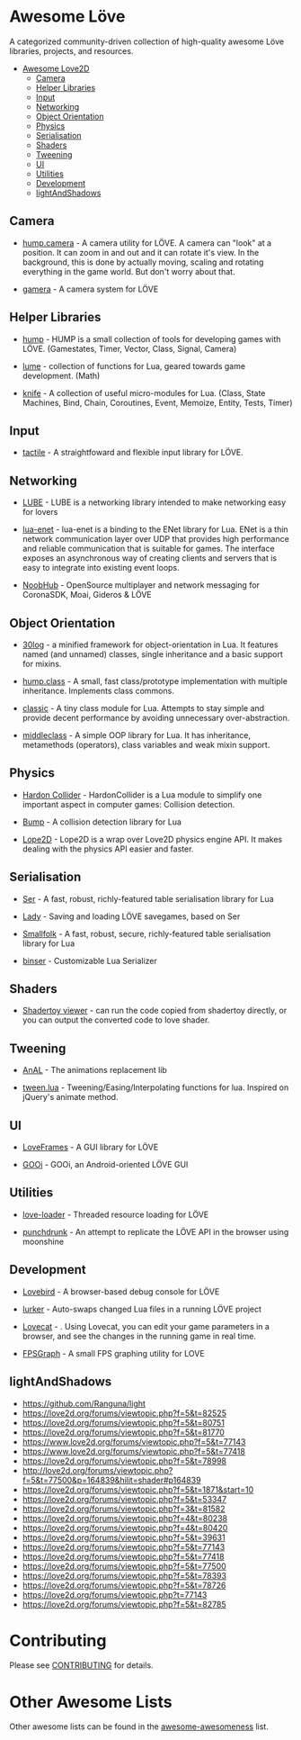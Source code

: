 Awesome Löve
=============

A categorized community-driven collection of high-quality awesome Löve libraries, projects, and resources.


- [Awesome Love2D](#awesome-unity)
  - [Camera](#camera)
  - [Helper Libraries](#helper-libraries)
  - [Input](#input)
  - [Networking](#networking)
  - [Object Orientation](#object-orientation)
  - [Physics](#physics)
  - [Serialisation](#serialisation)
  - [Shaders](#shaders)
  - [Tweening](#tweening)
  - [UI](#ui)
  - [Utilities](#utilities)
  - [Development](#development)
  - [lightAndShadows](#lightandshadows)

## Camera

* [hump.camera](http://vrld.github.io/hump/#hump.camera) - A camera utility for LÖVE. A camera can "look" at a position. It can zoom in and out and it can rotate it's view. In the background, this is done by actually moving, scaling and rotating everything in the game world. But don't worry about that.

* [gamera](https://github.com/kikito/gamera) - A camera system for LÖVE


## Helper Libraries

* [hump](https://github.com/vrld/hump) - HUMP is a small collection of tools for developing games with LÖVE. (Gamestates, Timer, Vector, Class, Signal, Camera)

* [lume](https://github.com/rxi/lume/) -  collection of functions for Lua, geared towards game development. (Math)

* [knife](https://github.com/airstruck/knife) -  A collection of useful micro-modules for Lua. (Class, State Machines, Bind, Chain, Coroutines, Event, Memoize, Entity, Tests, Timer)


## Input

* [tactile](https://github.com/tesselode/tactile) -  A straightfoward and flexible input library for LÖVE.


## Networking
* [LUBE](https://github.com/bartbes/love-misc-libs/blob/LUBE-1.0/LUBE/docs.md) -  LUBE is a networking library intended to make networking easy for lovers

* [lua-enet](http://leafo.net/lua-enet/) -  lua-enet is a binding to the ENet library for Lua. ENet is a thin network communication layer over UDP that provides high performance and reliable communication that is suitable for games. The interface exposes an asynchronous way of creating clients and servers that is easy to integrate into existing event loops.

* [NoobHub](https://github.com/Overtorment/NoobHub) -  OpenSource multiplayer and network messaging for CoronaSDK, Moai, Gideros & LÖVE

## Object Orientation
* [30log](https://github.com/Yonaba/30log) - a minified framework for object-orientation in Lua. It features named (and unnamed) classes, single inheritance and a basic support for mixins.

* [hump.class](http://vrld.github.io/hump/#hump.class) - A small, fast class/prototype implementation with multiple inheritance. Implements class commons.

* [classic](https://github.com/rxi/classic/) - A tiny class module for Lua. Attempts to stay simple and provide decent performance by avoiding unnecessary over-abstraction.

* [middleclass](https://github.com/kikito/middleclass) - A simple OOP library for Lua. It has inheritance, metamethods (operators), class variables and weak mixin support.

## Physics
* [Hardon Collider](http://vrld.github.io/HardonCollider/) - HardonCollider is a Lua module to simplify one important aspect in computer games: Collision detection.

* [Bump](https://github.com/kikito/bump.lua) - A collision detection library for Lua

* [Lope2D](https://bitbucket.org/erlimoen/lope2d-v2/wiki/Home) - Lope2D is a wrap over Love2D physics engine API. It makes dealing with the physics API easier and faster.

## Serialisation

* [Ser](https://github.com/gvx/Ser) - A fast, robust, richly-featured table serialisation library for Lua

* [Lady](https://github.com/gvx/Lady) - Saving and loading LÖVE savegames, based on Ser

* [Smallfolk](https://github.com/gvx/Smallfolk) - A fast, robust, secure, richly-featured table serialisation library for Lua

* [binser](https://github.com/bakpakin/binser) - Customizable Lua Serializer


## Shaders

* [Shadertoy viewer](https://love2d.org/forums/viewtopic.php?f=5&t=80885) - can run the code copied from shadertoy directly, or you can output the converted code to love shader.

## Tweening

* [AnAL](https://love2d.org/forums/viewtopic.php?f=5&t=948) - The animations replacement lib

* [tween.lua](https://github.com/kikito/tween.lua) - Tweening/Easing/Interpolating functions for lua. Inspired on jQuery's animate method.

## UI

* [LoveFrames](https://github.com/KennyShields/LoveFrames) - A GUI library for LÖVE

* [GOOi](https://github.com/tavuntu/gooi) - GOOi, an Android-oriented LÖVE GUI

## Utilities

* [love-loader](https://github.com/kikito/love-loader) - Threaded resource loading for LÖVE

* [punchdrunk](https://github.com/TannerRogalsky/punchdrunk) - An attempt to replicate the LÖVE API in the browser using moonshine

## Development

* [Lovebird](https://github.com/rxi/lovebird) - A browser-based debug console for LÖVE

* [lurker](https://github.com/rxi/lurker) - Auto-swaps changed Lua files in a running LÖVE project

* [Lovecat](https://github.com/CoffeeKitty/lovecat) - . Using Lovecat, you can edit your game parameters in a browser, and see the changes in the running game in real time.

* [FPSGraph](https://github.com/icrawler/FPSGraph) - A small FPS graphing utility for LOVE

## lightAndShadows
* https://github.com/Ranguna/light
* https://love2d.org/forums/viewtopic.php?f=5&t=82525
* https://love2d.org/forums/viewtopic.php?f=5&t=80751
* https://love2d.org/forums/viewtopic.php?f=5&t=81770
* https://www.love2d.org/forums/viewtopic.php?f=5&t=77143
* https://www.love2d.org/forums/viewtopic.php?f=5&t=77418
* https://love2d.org/forums/viewtopic.php?f=5&t=78998
* http://love2d.org/forums/viewtopic.php?f=5&t=77500&p=164839&hilit=shader#p164839
* https://love2d.org/forums/viewtopic.php?f=5&t=1871&start=10
* https://love2d.org/forums/viewtopic.php?f=5&t=53347
* https://love2d.org/forums/viewtopic.php?f=3&t=81582
* https://love2d.org/forums/viewtopic.php?f=4&t=80238
* https://love2d.org/forums/viewtopic.php?f=4&t=80420
* https://love2d.org/forums/viewtopic.php?f=5&t=39631
* https://love2d.org/forums/viewtopic.php?f=5&t=77143
* https://love2d.org/forums/viewtopic.php?f=5&t=77418
* https://love2d.org/forums/viewtopic.php?f=5&t=77500
* https://love2d.org/forums/viewtopic.php?f=5&t=78393
* https://love2d.org/forums/viewtopic.php?f=5&t=78726
* https://love2d.org/forums/viewtopic.php?t=77143
* https://love2d.org/forums/viewtopic.php?f=5&t=82785

# Contributing
Please see [CONTRIBUTING](https://github.com/JanWerder/awesome-love2d/blob/master/CONTRIBUTING.md) for details.

# Other Awesome Lists
Other awesome lists can be found in the [awesome-awesomeness](https://github.com/bayandin/awesome-awesomeness) list.
